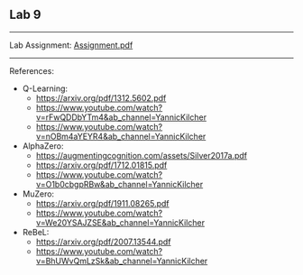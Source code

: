 ## Lab 9


***
Lab Assignment: [Assignment.pdf](./Assignment.pdf)


***
References:
- Q-Learning:
  - https://arxiv.org/pdf/1312.5602.pdf
  - https://www.youtube.com/watch?v=rFwQDDbYTm4&ab_channel=YannicKilcher
  - https://www.youtube.com/watch?v=nOBm4aYEYR4&ab_channel=YannicKilcher
- AlphaZero:
  -  https://augmentingcognition.com/assets/Silver2017a.pdf
  -  https://arxiv.org/pdf/1712.01815.pdf
  -  https://www.youtube.com/watch?v=O1b0cbgpRBw&ab_channel=YannicKilcher
- MuZero:
  - https://arxiv.org/pdf/1911.08265.pdf
  - https://www.youtube.com/watch?v=We20YSAJZSE&ab_channel=YannicKilcher
- ReBeL:
  - https://arxiv.org/pdf/2007.13544.pdf
  - https://www.youtube.com/watch?v=BhUWvQmLzSk&ab_channel=YannicKilcher   
